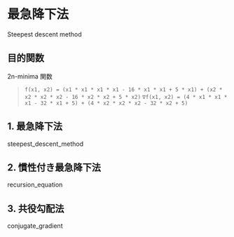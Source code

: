 最急降下法
=======================
Steepest descent method

## 目的関数
2n-minima 関数
> `f(x1, x2) = (x1 * x1 * x1 * x1 - 16 * x1 * x1 + 5 * x1) + (x2 * x2 * x2 * x2 - 16 * x2 * x2 + 5 * x2)`
> `∇f(x1, x2) = (4 * x1 * x1 * x1 - 32 * x1 + 5) + (4 * x2 * x2 * x2 - 32 * x2 + 5)`

## 1. 最急降下法
steepest_descent_method

## 2. 慣性付き最急降下法
recursion_equation

## 3. 共役勾配法
conjugate_gradient
